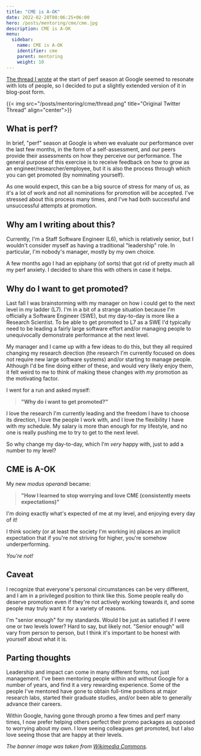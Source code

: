 ```yaml
---
title: "CME is A-OK"
date: 2022-02-28T08:06:25+06:00
hero: /posts/mentoring/cme/cme.jpg
description: CME is A-OK
menu:
  sidebar:
    name: CME is A-OK
    identifier: cme
    parent: mentoring
    weight: 10
---
```


[The thread I wrote](https://twitter.com/pcastr/status/1496344364389388289) at
the start of perf season at Google seemed to resonate with
lots of people, so I decided to put a slightly extended version of it in
blog-post form.

{{< img src="/posts/mentoring/cme/thread.png" title="Original Twitter Thread" align="center">}}

## What is perf?

In brief, "perf" season at Google is when we evaluate our performance over the
last few months, in the form of a self-assessment, and our peers provide
their assessments on how they perceive our performance. The general
purpose of this exercise is to receive feedback on how to grow as an
engineer/researcher/employee, but it is also the process through which you can
get promoted (by nominating yourself).

As one would expect, this can be a big source of stress for many of us, as it's
a lot of work and not all nominations for promotion will be accepted. I've
stressed about this process many times, and I've had both successful and
unsuccessful attempts at promotion.

## Why am I writing about this?

Currently, I'm a Staff Software Engineer (L6), which is relatively senior, but
I wouldn't consider myself as having a traditional "leadership" role. In
particular, I'm nobody's manager, mostly by my own choice.

A few months ago I had an epiphany (of sorts) that got rid of pretty much all
my perf anxiety. I decided to share this with others in case it helps.

## Why do I want to get promoted?

Last fall I was brainstorming with my manager on how i could get to the next
level in my ladder (L7). I'm in a bit of a strange situation because I'm
officially a Software Engineer (SWE), but my day-to-day is more like a Research
Scientist. To be able to get promoted to L7 as a SWE I'd typically need to be
leading a fairly large software effort and/or managing people to unequivocally
demonstrate performance at the next level.

My manager and I came up with a few ideas to do this, but they all required
changing my research direction (the research I'm currently focused on does not
require new large software systems) and/or starting to manage people. Although
I'd be fine doing either of these, and would very likely enjoy them, it felt
weird to me to think of making these changes with _my_ promotion as the
motivating factor.

I went for a run and asked myself:
> **"Why do i want to get promoted?"**

I love the research I'm currently leading and the freedom I have to choose its
direction, I love the people I work with, and I love the flexibility I have
with my schedule. My salary is more than enough for my lifestyle, and no one is
really pushing me to try to get to the next level.

So why change my day-to-day, which I'm _very_ happy with, just to add a number
to my level?

## CME is A-OK

My new _modus operandi_ became:

> **"How I learned to stop worrying and love CME (consistently meets expectations)"**

I'm doing exactly what's expected of me at my level, and enjoying every day of
it!

I think society (or at least the society I'm working in) places an implicit
expectation that if you're not striving for higher, you're somehow
underperforming.

_You're not!_

## Caveat

I recognize that everyone's personal circumstances can be very different, and I
am in a privileged position to think like this.  Some people really do deserve
promotion even if they're not actively working towards it, and some people may
truly want it for a variety of reasons.

I'm "senior enough" for my standards. Would I be just as satisfied if I were
one or two levels lower? Hard to say, but likely not. "Senior enough" will vary
from person to person, but I think it's important to be honest with yourself
about what it is.

## Parting thoughts

Leadership and impact can come in many different forms, not just management.
I've been mentoring people within and without Google for a number of years,
and find it a very rewarding experience. Some of the people I've mentored
have gone to obtain full-time positions at major research labs, started their
graduate studies, and/or been able to generally advance their careers.

Within Google, having gone through promo a few times and perf many times, I now
prefer helping others perfect their promo packages as opposed to worrying about
my own. I love seeing colleagues get promoted, but I also love seeing those
that are happy at their levels.

_The banner image was taken from [Wikimedia Commons](https://commons.wikimedia.org/wiki/File:Feedbackbumpersticker.jpg)._
